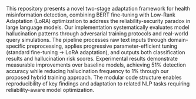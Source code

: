 This repository presents a novel two-stage adaptation framework for health misinformation detection, combining BERT fine-tuning with Low-Rank Adaptation (LoRA) optimization to address the reliability-security paradox in large language models.  Our implementation systematically evaluates model hallucination patterns through adversarial training protocols and real-world query simulations.  The pipeline processes raw text inputs through domain-specific preprocessing, applies progressive parameter-efficient tuning (standard fine-tuning → LoRA adaptation), and outputs both classification results and hallucination risk scores.  Experimental results demonstrate measurable improvements over baseline models, achieving 51% detection accuracy while reducing hallucination frequency to 1% through our proposed hybrid training approach.  The modular code structure enables reproducibility of key findings and adaptation to related NLP tasks requiring reliability-aware model optimization.
